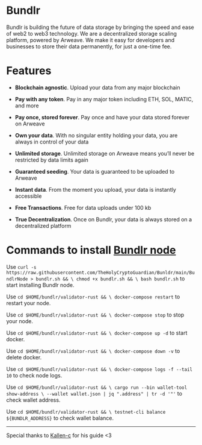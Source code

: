 # Bundlr
Bundlr is building the future of data storage by bringing the speed and ease of web2 to web3 technology. We are a decentralized storage scaling platform, powered by Arweave. We make it easy for developers and businesses to store their data permanently, for just a one-time fee.

# Features
- **Blockchain agnostic**. Upload your data from any major blockchain

- **Pay with any token**. Pay in any major token including ETH, SOL, MATIC, and more

- **Pay once, stored forever**. Pay once and have your data stored forever on Arweave

- **Own your data**. With no singular entity holding your data, you are always in control of your data

- **Unlimited storage**. Unlimited storage on Arweave means you’ll never be restricted by data limits again

- **Guaranteed seeding**. Your data is guaranteed to be uploaded to Arweave

- **Instant data**. From the moment you upload, your data is instantly accessible

- **Free Transactions**. Free for data uploads under 100 kb

- **True Decentralization**. Once on Bundlr, your data is always stored on a decentralized platform

# Commands to install [Bundlr node](https://github.com/TheHolyCryptoGuardian/Bunldr/blob/main/BundlrNode)

Use `curl -s https://raw.githubusercontent.com/TheHolyCryptoGuardian/Bunldr/main/BundlrNode > bundlr.sh && \
chmod +x bundlr.sh && \
bash bundlr.sh` to start installing Bundlr node.

Use `cd $HOME/bundlr/validator-rust && \
docker-compose restart` to restart your node.

Use `cd $HOME/bundlr/validator-rust && \
docker-compose stop` to stop your node.

Use `cd $HOME/bundlr/validator-rust && \
docker-compose up -d` to start docker.

Use `cd $HOME/bundlr/validator-rust && \
docker-compose down -v` to delete docker.

Use `cd $HOME/bundlr/validator-rust && \
docker-compose logs -f --tail 10` to check node logs.

Use `cd $HOME/bundlr/validator-rust && \
cargo run --bin wallet-tool show-address \
--wallet wallet.json | jq ".address" | tr -d '"'` to check wallet address.

Use `cd $HOME/bundlr/validator-rust && \
testnet-cli balance ${BUNDLR_ADDRESS}` to check wallet balance.

---
Special thanks to [Kallen-c](https://github.com/Kallen-c) for his guide <3
